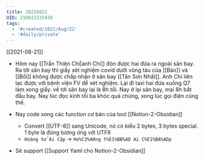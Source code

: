```yaml
---
title: 20210822
UID: 210822225938
tags:
  - '#created/2021/Aug/22'
  - '#daily/private'
---
```

[[2021-08-21]]

- Hôm nay [[Trần Thiện Chí|anh Chí]] đón được hai đứa ra ngoài sân bay. Ra tới sân bay thì giấy xét nghiệm covid dưới vũng tàu của [[Bảo]] và [[Bối]] không được chấp nhận ở sân bay [[Tân Sơn Nhất]]. Anh Chí liên lạc được với bệnh viện FV để xét nghiệm. Lại đi taxi hai đứa xuống Q7 làm xong giấy. về tới sân bay lại là 8h tối. Nay ở lại sân bay, mai 8h bắt đầu bay. Nay lúc đọc kinh tối ba khóc quá chừng, xong lúc gọi điện cũng thế.

- Nay code xong các function cơ bản của tool [[Notion-2-Obsidian]]
	- Convert [[UTF-8]] sang Unicode, nó có kiểu 2 bytes, 3 bytes special. 1 byte là đúng tương ứng với UTF8
	- `Hoàng tử Ai Cập` -> `Ho%C3%A0ng t%E1%BB%AD Ai C%E1%BA%ADp`

- Sẽ support [[Support Yaml cho Notion-2-Obsidian]]

